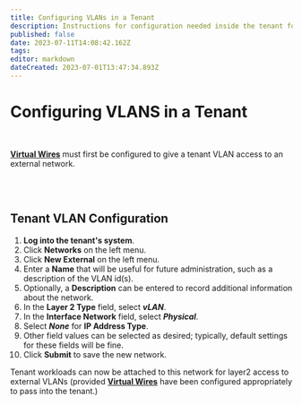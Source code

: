 ```yaml
---
title: Configuring VLANs in a Tenant
description: Instructions for configuration needed inside the tenant for pvids passed in from host
published: false
date: 2023-07-11T14:08:42.162Z
tags: 
editor: markdown
dateCreated: 2023-07-01T13:47:34.893Z
---
```


# Configuring VLANS in a Tenant

<br>

[**Virtual Wires**](/product-guide/virtualwires) must first be configured to give a tenant VLAN access to an external network.  


<br>
<br>

<!-- a note here about connecting directly to external network ?-->

## Tenant VLAN Configuration

1. **Log into the tenant's system**.
2. Click **Networks** on the left menu.
3. Click **New External** on the left menu.
4. Enter a **Name** that will be useful for future administration, such as a description of the VLAN id(s).
5. Optionally, a **Description** can be entered to record additional information about the network.
6. In the **Layer 2 Type** field, select ***vLAN***.
7. In the **Interface Network** field, select ***Physical***.
8. Select ***None*** for **IP Address Type**.
9. Other field values can be selected as desired; typically, default settings for these fields will be fine.
10. Click **Submit** to save the new network.

Tenant workloads can now be attached to this network for layer2 access to external VLANs (provided [**Virtual Wires**](/product-guide/virtualwires) have been configured appropriately to pass into the tenant.)
